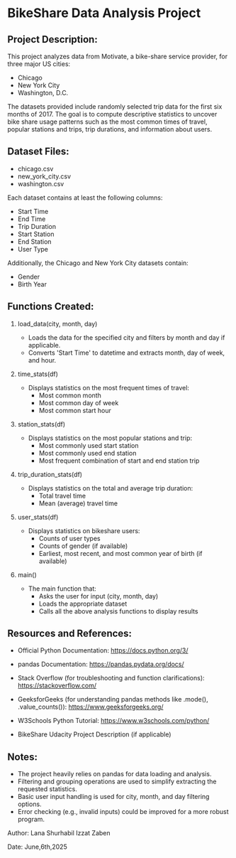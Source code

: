 BikeShare Data Analysis Project
===============================

Project Description:
--------------------
This project analyzes data from Motivate, a bike-share service provider, for three major US cities: 
- Chicago
- New York City
- Washington, D.C.

The datasets provided include randomly selected trip data for the first six months of 2017. 
The goal is to compute descriptive statistics to uncover bike share usage patterns 
such as the most common times of travel, popular stations and trips, trip durations, 
and information about users.

Dataset Files:
--------------
- chicago.csv
- new_york_city.csv
- washington.csv

Each dataset contains at least the following columns:
- Start Time
- End Time
- Trip Duration
- Start Station
- End Station
- User Type

Additionally, the Chicago and New York City datasets contain:
- Gender
- Birth Year

Functions Created:
------------------

1. load_data(city, month, day)
   - Loads the data for the specified city and filters by month and day if applicable.
   - Converts 'Start Time' to datetime and extracts month, day of week, and hour.

2. time_stats(df)
   - Displays statistics on the most frequent times of travel:
     - Most common month
     - Most common day of week
     - Most common start hour

3. station_stats(df)
   - Displays statistics on the most popular stations and trip:
     - Most commonly used start station
     - Most commonly used end station
     - Most frequent combination of start and end station trip

4. trip_duration_stats(df)
   - Displays statistics on the total and average trip duration:
     - Total travel time
     - Mean (average) travel time

5. user_stats(df)
   - Displays statistics on bikeshare users:
     - Counts of user types
     - Counts of gender (if available)
     - Earliest, most recent, and most common year of birth (if available)

6. main()
   - The main function that:
     - Asks the user for input (city, month, day)
     - Loads the appropriate dataset
     - Calls all the above analysis functions to display results

Resources and References:
--------------------------
- Official Python Documentation:
  https://docs.python.org/3/

- pandas Documentation:
  https://pandas.pydata.org/docs/

- Stack Overflow (for troubleshooting and function clarifications):
  https://stackoverflow.com/

- GeeksforGeeks (for understanding pandas methods like .mode(), .value_counts()):
  https://www.geeksforgeeks.org/

- W3Schools Python Tutorial:
  https://www.w3schools.com/python/

- BikeShare Udacity Project Description (if applicable)

Notes:
------
- The project heavily relies on pandas for data loading and analysis.
- Filtering and grouping operations are used to simplify extracting the requested statistics.
- Basic user input handling is used for city, month, and day filtering options.
- Error checking (e.g., invalid inputs) could be improved for a more robust program.

Author:
Lana Shurhabil Izzat Zaben

Date:
June,6th,2025
